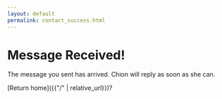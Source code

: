```yaml
---
layout: default
permalink: contact_success.html
---
```


<div class="text-center" markdown=1>

# Message Received!

The message you sent has arrived. Chion will reply as soon as she can.

[Return home]({{"/" | relative_url}})?

</div>
